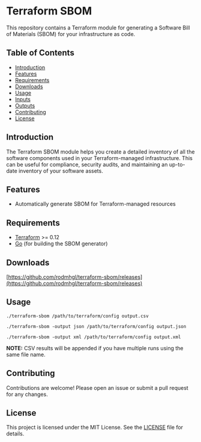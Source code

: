 # Terraform SBOM

This repository contains a Terraform module for generating a Software Bill of Materials (SBOM) for your infrastructure as code.

## Table of Contents

- [Introduction](#introduction)
- [Features](#features)
- [Requirements](#requirements)
- [Downloads](#downloads)
- [Usage](#usage)
- [Inputs](#inputs)
- [Outputs](#outputs)
- [Contributing](#contributing)
- [License](#license)

## Introduction

The Terraform SBOM module helps you create a detailed inventory of all the software components used in your Terraform-managed infrastructure. This can be useful for compliance, security audits, and maintaining an up-to-date inventory of your software assets.

## Features

- Automatically generate SBOM for Terraform-managed resources

## Requirements

- [Terraform](https://www.terraform.io/downloads.html) >= 0.12
- [Go](https://golang.org/dl/) (for building the SBOM generator)

## Downloads

[https://github.com/rodmhgl/terraform-sbom/releases](https://github.com/rodmhgl/terraform-sbom/releases)

## Usage

```shell
./terraform-sbom /path/to/terraform/config output.csv
```

```shell
./terraform-sbom -output json /path/to/terraform/config output.json
```

```shell
./terraform-sbom -output xml /path/to/terraform/config output.xml
```

**NOTE:** CSV results will be appended if you have multiple runs using the same file name.

## Contributing

Contributions are welcome! Please open an issue or submit a pull request for any changes.

## License

This project is licensed under the MIT License. See the [LICENSE](LICENSE) file for details.
